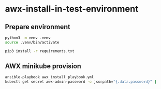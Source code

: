 # awx-install-in-test-environment

## Prepare environment
```bash
python3 -m venv .venv
source .venv/bin/activate

pip3 install -r requirements.txt
```

## AWX minikube provision
```bash
ansible-playbook awx_install_playbook.yml
kubectl get secret awx-admin-password -o jsonpath="{.data.password}" | base64 --decode ; echo
```